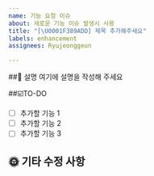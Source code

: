 ```yaml
---
name: 기능 요청 이슈
about: 새로운 기능 이슈 발생시 사용
title: "[\U0001F389ADD] 제목 추가해주세요"
labels: enhancement
assignees: Ryujeonggeun

---
```


##💬 설명
여기에 설명을 작성해 주세요

##☑️TO-DO
- [ ] 추가할 기능 1
- [ ] 추가할 기능 2
- [ ] 추가할 기능 3

## 🌞 기타 수정 사항
